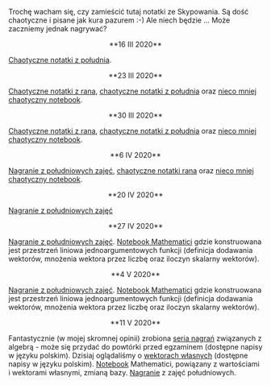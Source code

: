 Trochę wacham się, czy zamieścić tutaj notatki ze Skypowania. 
Są dość chaotyczne i pisane jak kura pazurem :-) Ale niech będzie ... 
Może zaczniemy jednak nagrywać?

<center>
**16 III 2020**
</center>

[Chaotyczne notatki z południa](---ThisDir---/algebra_16_03_2020.pdf).

<center>
**23 III 2020**
</center>

[Chaotyczne notatki z rana](---ThisDir---/algebra_23_03_2020_rano.pdf),
[chaotyczne notatki z południa](---ThisDir---/algebra_23_03_2020_poludnie.pdf)
oraz [nieco mniej chaotyczny notebook](---ThisDir---/algebra_23_03_2020_send.nb).

<center>
**30 III 2020**
</center>

[Chaotyczne notatki z rana](---ThisDir---/algebra_30_03_2020_rano.pdf),
[chaotyczne notatki z południa](---ThisDir---/algebra_30_03_2020_poludnie.pdf)
oraz [nieco mniej chaotyczny notebook](---ThisDir---/algebra_30_03_2020_rano.nb).

<center>
**6 IV 2020**
</center>

[Nagranie z południowych zajęć](https://ujchmura-my.sharepoint.com/:v:/g/personal/kacper_topolnicki_uj_edu_pl/EbxLZyGziEpHoLWuU2Aj7C4BguyKd_ByZRNgI1nSKTdAmA?e=N5BSaH),
[chaotyczne notatki rana](---ThisDir---/algebra_06_04_2020_poludnie.pdf) oraz
[nieco mniej chaotyczny notebook](---ThisDir---/algebra_06_04_2020.nb).

<center>
**20 IV 2020**
</center>

[Nagranie z południowych zajęć](https://us02web.zoom.us/rec/share/2vB4HoHc6l9JGNL37kWGZPdwJZi1T6a8h3RM_KYImRsM1wQL_mu5E80rYhrsCbMT?startTime=1587376995000)

<center>
**27 IV 2020**
</center>

[Nagranie z południowych zajęć](https://us02web.zoom.us/rec/share/49IpI-_Q60ZJHtbTwR6OZKksMaS-X6a81CRP8vEMmUtM4kl9rh78Z4HcKEifZJHD?startTime=1587982263000).
[Notebook Mathematici](---ThisDir---/algebra_27_04_2020.nb) gdzie konstruowana jest przestrzeń
liniowa jednoargumentowych funkcji (definicja dodawania wektorów, mnożenia wektora przez liczbę
oraz iloczyn skalarny wektorów).

<center>
**4 V 2020**
</center>

[Nagranie z południowych zajęć](https://us02web.zoom.us/rec/share/5NMlP-yvy21OXZWR8GGOc6kKIJn1aaa8gCgZrqEEykeHMzGSLLUPryIZH2wMXURt?startTime=1588587111000).
[Notebook Mathematici](---ThisDir---/algebra_04_05_2020.nb) gdzie konstruowana jest przestrzeń
liniowa jednoargumentowych funkcji (definicja dodawania wektorów, mnożenia wektora przez liczbę
oraz iloczyn skalarny wektorów).

<center>
**11 V 2020**
</center>

Fantastycznie (w mojej skromnej opinii) zrobiona [seria nagrań](https://www.youtube.com/playlist?list=PLZHQObOWTQDPHP40bzkb0TKLRPwQGAoC-) 
związanych z algebrą - może się przydać do powtórki przed egzaminem (dostępne napisy w języku polskim). Dzisiaj oglądaliśmy
o [wektorach własnych](https://youtu.be/PFDu9oVAE-g) (dostępne napisy w języku polskim). [Notebook](---ThisDir---/algebra_11_05_2020.nb) Mathematici, powiązany
z wartościami i wektorami własnymi, zmianą bazy. [Nagranie](https://us02web.zoom.us/rec/share/2M1SM4H-1kRLH7OVznn4d5Z4R4v7eaa80CMa-6YJmBuXBjIoEMfw4U6W2OUQk9p-?startTime=1589193223000)
z zajęć południowych.
